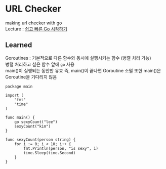 # URL Checker  
  
making url checker with go  
Lecture : [쉽고 빠른 Go 시작하기](https://nomadcoders.co/go-for-beginners)  
  
## Learned  
  
Goroutines : 기본적으로 다른 함수와 동시에 실행시키는 함수 (병렬 처리 가능)  
병렬 처리하고 싶은 함수 앞에 `go` 사용  
main()이 실행되는 동안만 유효 즉, main()이 끝나면 Goroutine 소멸 또한 main()은 Goroutine을 기다리지 않음  
```
package main

import (
	"fmt"
	"time"
)

func main() {
	go sexyCount("lee")
	sexyCount("kim")
}

func sexyCount(person string) {
	for i := 0; i < 10; i++ {
		fmt.Println(person, "is sexy", i)
		time.Sleep(time.Second)
	}
}
```  